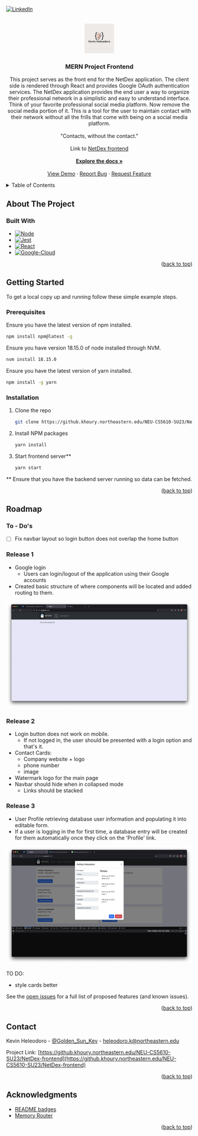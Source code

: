 <a name="readme-top"></a>
[![LinkedIn][linkedin-shield]][linkedin-url]

<!-- PROJECT LOGO -->
<br />
<div align="center">
  <a href="https://github.khoury.northeastern.edu/NEU-CS5610-SU23/NetDex-frontend">
    <img src="src/img/readme/logo.png" alt="Logo" width="80" height="80">
  </a>

<h3 align="center">MERN Project Frontend</h3>

  <p align="center">
    This project serves as the front end for the NetDex application. The client side is rendered through React and provides Google OAuth authentication services.
    The NetDex application provides the end user a way to organize their professional network in a simplistic and easy to understand interface. Think of your favorite professional social media platform. Now remove the social media portion of it. This is a tool for the user to maintain contact with their network without all the frills that come with being on a social media platform.
    <br/><br/>"Contacts, without the contact."<br/><br/>
    Link to <a href="https://github.khoury.northeastern.edu/NEU-CS5610-SU23/NetDex-backend">NetDex frontend</a>
    <br/> 
    <br />
    <a href="https://github.khoury.northeastern.edu/NEU-CS5610-SU23/NetDex-frontend"><strong>Explore the docs »</strong></a>
    <br />
    <br />
    <a href="https://netdex-frontend.ue.r.appspot.com/">View Demo</a>
    ·
    <a href="https://github.khoury.northeastern.edu/NEU-CS5610-SU23/NetDex-frontend/issues">Report Bug</a>
    ·
    <a href="https://github.khoury.northeastern.edu/NEU-CS5610-SU23/NetDex-frontend/issues">Request Feature</a>
  </p>
</div>

<!-- TABLE OF CONTENTS -->
<details>
  <summary>Table of Contents</summary>
  <ol>
    <li>
      <a href="#about-the-project">About The Project</a>
      <ul>
        <li><a href="#built-with">Built With</a></li>
      </ul>
    </li>
    <li>
      <a href="#getting-started">Getting Started</a>
      <ul>
        <li><a href="#prerequisites">Prerequisites</a></li>
        <li><a href="#installation">Installation</a></li>
      </ul>
    </li>
    <li><a href="#roadmap">Roadmap</a></li>
    <li><a href="#contact">Contact</a></li>
    <li><a href="#acknowledgments">Acknowledgments</a></li>
  </ol>
</details>

<!-- ABOUT THE PROJECT -->

## About The Project

<!-- <p align="right">(<a href="#readme-top">back to top</a>)</p> -->

### Built With

-   [![Node][Node.js]][Node-url]
-   [![Jest][Jest]][Jest-url]
-   [![React][React]][React-url]
-   [![Google-Cloud][Google-Cloud]][Google-Cloud-url]

<p align="right">(<a href="#readme-top">back to top</a>)</p>

<!-- GETTING STARTED -->

## Getting Started

To get a local copy up and running follow these simple example steps.

### Prerequisites

Ensure you have the latest version of npm installed.

```sh
npm install npm@latest -g
```

Ensure you have version 18.15.0 of node installed through NVM.

```sh
nvm install 18.15.0
```

Ensure you have the latest version of yarn installed.

```sh
npm install -g yarn
```

### Installation

1. Clone the repo
    ```sh
    git clone https://github.khoury.northeastern.edu/NEU-CS5610-SU23/NetDex-frontend.git
    ```
2. Install NPM packages
    ```sh
    yarn install
    ```
3. Start frontend server\*\*
    ```sh
    yarn start
    ```

\*\* Ensure that you have the backend server running so data can be fetched.

<p align="right">(<a href="#readme-top">back to top</a>)</p>

<!-- USAGE EXAMPLES
## Usage

Use this space to show useful examples of how a project can be used. Additional screenshots, code examples and demos work well in this space. You may also link to more resources.

_For more examples, please refer to the [Documentation](https://example.com)_

<p align="right">(<a href="#readme-top">back to top</a>)</p> -->

<!-- ROADMAP -->

## Roadmap

### To - Do's

-   [ ] Fix navbar layout so login button does not overlap the home button

### Release 1

-   Google login
    -   Users can login/logout of the application using their Google accounts
-   Created basic structure of where components will be located and added routing to them.

![Home-Page-Screenshot][Home-Page-Screenshot]

### Release 2

-   Login button does not work on mobile.
    -   If not logged in, the user should be presented with a login option and that's it.
-   Contact Cards:
    -   Company website + logo
    -   phone number
    -   image
-   Watermark logo for the main page
-   Navbar should hide when in collapsed mode
    -   Links should be stacked

### Release 3

-   User Profile retrieving database user information and populating it into editable form.
-   If a user is logging in the for first time, a database entry will be created for them automatically once they click on the 'Profile' link.

![Contact-Details-Modal][Contact-Details-Modal]

TO DO:

-   style cards better

See the [open issues](https://github.khoury.northeastern.edu/NEU-CS5610-SU23/NetDex-frontend/issues) for a full list of proposed features (and known issues).

<p align="right">(<a href="#readme-top">back to top</a>)</p>

<!-- CONTACT -->

## Contact

Kevin Heleodoro - [@Golden_Sun_Kev](https://twitter.com/Golden_Sun_Kev) - heleodoro.k@northeastern.edu

Project Link: [https://github.khoury.northeastern.edu/NEU-CS5610-SU23/NetDex-frontend](https://github.khoury.northeastern.edu/NEU-CS5610-SU23/NetDex-frontend)

<p align="right">(<a href="#readme-top">back to top</a>)</p>

<!-- ACKNOWLEDGMENTS -->

## Acknowledgments

-   [README badges](https://dev.to/envoy_/150-badges-for-github-pnk)
-   [Memory Router](https://reactrouter.com/en/main/router-components/memory-router)
    <!-- * []() -->

<p align="right">(<a href="#readme-top">back to top</a>)</p>

<!-- MARKDOWN LINKS & IMAGES -->

[linkedin-shield]: https://img.shields.io/badge/-LinkedIn-black.svg?style=for-the-badge&logo=linkedin&colorB=555
[linkedin-url]: https://linkedin.com/in/kevin-heleodoro
[Node.js]: https://img.shields.io/badge/Node.js-43853D?style=for-the-badge&logo=node.js&logoColor=white
[Node-url]: https://nodejs.org/en
[Jest]: https://img.shields.io/badge/Jest-323330?style=for-the-badge&logo=Jest&logoColor=white
[Jest-url]: https://jestjs.io/
[React]: https://img.shields.io/badge/React-20232A?style=for-the-badge&logo=react&logoColor=61DAFB
[React-url]: https://react.dev/
[Google-Cloud]: https://img.shields.io/badge/Google_Cloud-4285F4?style=for-the-badge&logo=google-cloud&logoColor=white
[Google-Cloud-url]: https://cloud.google.com/
[Home-Page-Screenshot]: src/img/readme/home-page-release-1.png
[Contact-Details-Modal]: src/img/readme/contact-details-modal.png
